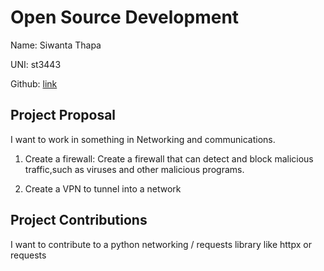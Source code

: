 # Open Source Development

Name: Siwanta Thapa

UNI: st3443

Github: [link](https://github.com/Siwanta)

## Project Proposal

I want to work in something in Networking and communications.

1. Create a firewall: Create a firewall that can detect and block malicious traffic,such as viruses and other malicious programs.

2. Create a VPN to tunnel into a network

## Project Contributions

I want to contribute to a python networking / requests library like httpx or requests
